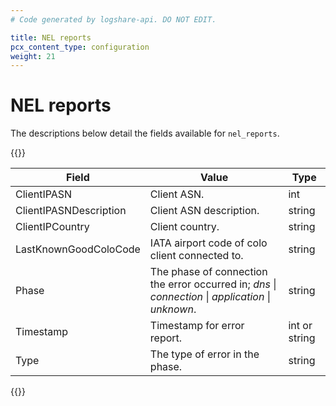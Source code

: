 ```yaml
---
# Code generated by logshare-api. DO NOT EDIT.

title: NEL reports
pcx_content_type: configuration
weight: 21
---
```


# NEL reports

The descriptions below detail the fields available for `nel_reports`.

{{<table-wrap>}}

| Field | Value | Type |
| -- | -- | -- |
| ClientIPASN | Client ASN. | int |
| ClientIPASNDescription | Client ASN description. | string |
| ClientIPCountry | Client country. | string |
| LastKnownGoodColoCode | IATA airport code of colo client connected to. | string |
| Phase | The phase of connection the error occurred in; <em>dns</em> \| <em>connection</em> \| <em>application</em> \| <em>unknown</em>. | string |
| Timestamp | Timestamp for error report. | int or string |
| Type | The type of error in the phase. | string |

{{</table-wrap>}}
